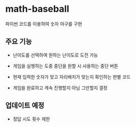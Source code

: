 # math-baseball

파이썬 코드를 이용하여 숫자 야구를 구현

## 주요 기능
* 난이도를 선택하여 원하는 난이도로 도전 가능

* 게임을 실행하는 도중 중단을 원할 시 사용하는 중단 버튼

* 현재 입력한 숫자가 맞고 자리배치가 맞는지 확인하는 판별 코드

* 게임을 완료하고 계속 진행할지 아님 그만할지 결정

## 업데이트 예정

* 정답 시도 횟수 제한
